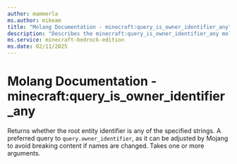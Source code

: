 ```yaml
---
author: mammerla
ms.author: mikeam
title: "Molang Documentation - minecraft:query_is_owner_identifier_any"
description: "Describes the minecraft:query_is_owner_identifier_any molang"
ms.service: minecraft-bedrock-edition
ms.date: 02/11/2025 
---
```


# Molang Documentation - minecraft:query_is_owner_identifier_any

Returns whether the root entity identifier is any of the specified strings. A preferred query to `query.owner_identifier`, as it can be adjusted by Mojang to avoid breaking content if names are changed. Takes one or more arguments.
